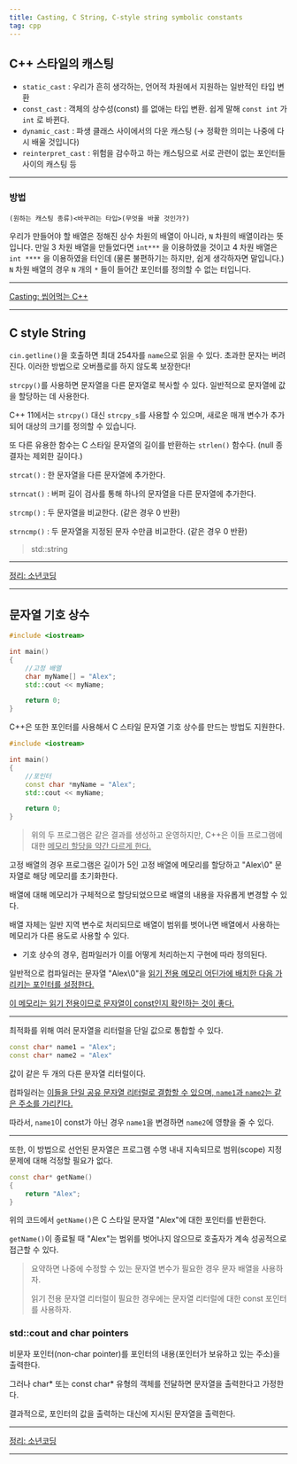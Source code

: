 ```yaml
---
title: Casting, C String, C-style string symbolic constants
tag: cpp
---
```




## C++ 스타일의 캐스팅

- `static_cast` : 우리가 흔히 생각하는, 언어적 차원에서 지원하는 일반적인 타입 변환
- `const_cast` : 객체의 상수성(const) 를 없애는 타입 변환. 쉽게 말해 `const int` 가 `int` 로 바뀐다.
- `dynamic_cast` : 파생 클래스 사이에서의 다운 캐스팅 (→ 정확한 의미는 나중에 다시 배울 것입니다)
- `reinterpret_cast` : 위험을 감수하고 하는 캐스팅으로 서로 관련이 없는 포인터들 사이의 캐스팅 등

---

### 방법

```
(원하는 캐스팅 종류)<바꾸려는 타입>(무엇을 바꿀 것인가?)
```

우리가 만들어야 할 배열은 정해진 상수 차원의 배열이 아니라, `N` 차원의 배열이라는 뜻입니다. 만일 3 차원 배열을 만들었다면 `int***` 을 이용하였을 것이고 4 차원 배열은 `int ****` 을 이용하였을 터인데 (물론 불편하기는 하지만, 쉽게 생각하자면 말입니다.) `N` 차원 배열의 경우 `N` 개의 `*` 들이 들어간 포인터를 정의할 수 없는 터입니다.

---

[Casting: 씹어먹는 C++](https://modoocode.com/204)

---


## C style String

`cin.getline()`을 호출하면 최대 254자를 `name`으로 읽을 수 있다. 초과한 문자는 버려진다. 이러한 방법으로 오버플로를 하지 않도록 보장한다!

`strcpy()`를 사용하면 문자열을 다른 문자열로 복사할 수 있다. 일반적으로 문자열에 값을 할당하는 데 사용한다.

C++ 11에서는 `strcpy()` 대신 `strcpy_s`를 사용할 수 있으며, 새로운 매개 변수가 추가되어 대상의 크기를 정의할 수 있습니다.

또 다른 유용한 함수는 C 스타일 문자열의 길이를 반환하는 `strlen()` 함수다. (null 종결자는 제외한 길이다.)

`strcat()` : 한 문자열을 다른 문자열에 추가한다.

`strncat()` : 버퍼 길이 검사를 통해 하나의 문자열을 다른 문자열에 추가한다.

`strcmp()` : 두 문자열을 비교한다. (같은 경우 0 반환)

`strncmp()` : 두 문자열을 지정된 문자 수만큼 비교한다. (같은 경우 0 반환)

> std::string

---

[정리: 소년코딩](https://boycoding.tistory.com/198?category=1009770)

---

## 문자열 기호 상수



```cpp
#include <iostream>

int main()
{
    //고정 배열
    char myName[] = "Alex";
    std::cout << myName;

    return 0;
}
```

C++은 또한 포인터를 사용해서 C 스타일 문자열 기호 상수를 만드는 방법도 지원한다.

```cpp
#include <iostream>

int main()
{
    //포인터
    const char *myName = "Alex";
    std::cout << myName;

    return 0;
}
```

> 위의 두 프로그램은 같은 결과를 생성하고 운영하지만, C++은 이들 프로그램에 대한 <u>메모리 할당을 약간 다르게 한다.</u>

고정 배열의 경우 프로그램은 길이가 5인 고정 배열에 메모리를 할당하고 "Alex\0" 문자열로 해당 메모리를 초기화한다.

배열에 대해 메모리가 구체적으로 할당되었으므로 배열의 내용을 자유롭게 변경할 수 있다. 

배열 자체는 일반 지역 변수로 처리되므로 배열이 범위를 벗어나면 배열에서 사용하는 메모리가 다른 용도로 사용할 수 있다.

+ 기호 상수의 경우, 컴파일러가 이를 어떻게 처리하는지 구현에 따라 정의된다. 

일반적으로 컴파일러는 문자열 "Alex\0"을 <u>읽기 전용 메모리 어딘가에 배치한 다음 가리키는 포인터를 설정한다.</u> 

<u>이 메모리는 읽기 전용이므로 문자열이 const인지 확인하는 것이 좋다.</u>

---

최적화를 위해 여러 문자열을 리터럴을 단일 값으로 통합할 수 있다.

```cpp
const char* name1 = "Alex";
const char* name2 = "Alex"
```

값이 같은 두 개의 다른 문자열 리터럴이다. 

컴파일러는 <u>이들을 단일 공유 문자열 리터럴로 결합할 수 있으며, `name1`과 `name2`는 같은 주소를 가리킨다.</u> 

따라서, `name1`이 const가 아닌 경우 `name1`을 변경하면 `name2`에 영향을 줄 수 있다.

---

또한, 이 방법으로 선언된 문자열은 프로그램 수명 내내 지속되므로 범위(scope) 지정 문제에 대해 걱정할 필요가 없다.

```cpp
const char* getName()
{
    return "Alex";
}
```

위의 코드에서 `getName()`은 C 스타일 문자열 "Alex"에 대한 포인터를 반환한다. 

`getName()`이 종료될 때 "Alex"는 범위를 벗어나지 않으므로 호출자가 계속 성공적으로 접근할 수 있다.

> 요약하면 나중에 수정할 수 있는 문자열 변수가 필요한 경우 문자 배열을 사용하자. 
>
> 읽기 전용 문자열 리터럴이 필요한 경우에는 문자열 리터럴에 대한 const 포인터를 사용하자.



### std::cout and char pointers

비문자 포인터(non-char pointer)를 포인터의 내용(포인터가 보유하고 있는 주소)을 출력한다. 

그러나 char* 또는 const char* 유형의 객체를 전달하면 문자열을 출력한다고 가정한다. 

결과적으로, 포인터의 값을 출력하는 대신에 지시된 문자열을 출력한다.

---

 [정리: 소년코딩](https://boycoding.tistory.com/203?category=1009770)

---




